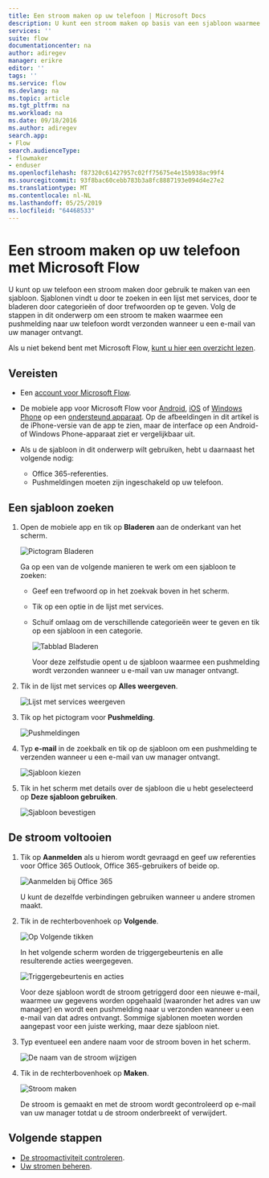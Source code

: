 ```yaml
---
title: Een stroom maken op uw telefoon | Microsoft Docs
description: U kunt een stroom maken op basis van een sjabloon waarmee bijvoorbeeld een pushmelding wordt verzonden wanneer u een e-mail ontvangt dat afkomstig is van een adres dat u opgeeft.
services: ''
suite: flow
documentationcenter: na
author: adiregev
manager: erikre
editor: ''
tags: ''
ms.service: flow
ms.devlang: na
ms.topic: article
ms.tgt_pltfrm: na
ms.workload: na
ms.date: 09/18/2016
ms.author: adiregev
search.app:
- Flow
search.audienceType:
- flowmaker
- enduser
ms.openlocfilehash: f87320c61427957c02ff75675e4e15b938ac99f4
ms.sourcegitcommit: 93f8bac60cebb783b3a8fc8887193e094d4e27e2
ms.translationtype: MT
ms.contentlocale: nl-NL
ms.lasthandoff: 05/25/2019
ms.locfileid: "64468533"
---
```

# <a name="create-a-flow-from-your-phone-by-using-microsoft-flow"></a>Een stroom maken op uw telefoon met Microsoft Flow
U kunt op uw telefoon een stroom maken door gebruik te maken van een sjabloon. Sjablonen vindt u door te zoeken in een lijst met services, door te bladeren door categorieën of door trefwoorden op te geven. Volg de stappen in dit onderwerp om een stroom te maken waarmee een pushmelding naar uw telefoon wordt verzonden wanneer u een e-mail van uw manager ontvangt.

Als u niet bekend bent met Microsoft Flow, [kunt u hier een overzicht lezen](getting-started.md).

## <a name="prerequisites"></a>Vereisten
* Een [account voor Microsoft Flow](sign-up-sign-in.md).
* De mobiele app voor Microsoft Flow voor [Android](https://aka.ms/flowmobiledocsandroid), [iOS](https://aka.ms/flowmobiledocsios) of [Windows Phone](https://aka.ms/flowmobilewindows) op een [ondersteund apparaat](getting-started.md#use-the-mobile-app). Op de afbeeldingen in dit artikel is de iPhone-versie van de app te zien, maar de interface op een Android- of Windows Phone-apparaat ziet er vergelijkbaar uit.
* Als u de sjabloon in dit onderwerp wilt gebruiken, hebt u daarnaast het volgende nodig:
  
  * Office 365-referenties.
  * Pushmeldingen moeten zijn ingeschakeld op uw telefoon.

## <a name="find-a-template"></a>Een sjabloon zoeken
1. Open de mobiele app en tik op **Bladeren** aan de onderkant van het scherm.
   
    ![Pictogram Bladeren](./media/mobile-create-flow/browse-icon.png)
   
    Ga op een van de volgende manieren te werk om een sjabloon te zoeken:
   
   * Geef een trefwoord op in het zoekvak boven in het scherm.
   * Tik op een optie in de lijst met services.
   * Schuif omlaag om de verschillende categorieën weer te geven en tik op een sjabloon in een categorie.
     
       ![Tabblad Bladeren](./media/mobile-create-flow/browse-tab.png)
     
     Voor deze zelfstudie opent u de sjabloon waarmee een pushmelding wordt verzonden wanneer u e-mail van uw manager ontvangt.
2. Tik in de lijst met services op **Alles weergeven**.
   
    ![Lijst met services weergeven](./media/mobile-create-flow/list-services.png)
3. Tik op het pictogram voor **Pushmelding**.
   
    ![Pushmeldingen](./media/mobile-create-flow/push-notifications.png)
4. Typ **e-mail** in de zoekbalk en tik op de sjabloon om een pushmelding te verzenden wanneer u een e-mail van uw manager ontvangt.
   
    ![Sjabloon kiezen](./media/mobile-create-flow/choose-template.png)
5. Tik in het scherm met details over de sjabloon die u hebt geselecteerd op **Deze sjabloon gebruiken**.
   
    ![Sjabloon bevestigen](./media/mobile-create-flow/confirm-template.png)

## <a name="finish-the-flow"></a>De stroom voltooien
1. Tik op **Aanmelden** als u hierom wordt gevraagd en geef uw referenties voor Office 365 Outlook, Office 365-gebruikers of beide op.
   
    ![Aanmelden bij Office 365](./media/mobile-create-flow/office-signin.png)
   
    U kunt de dezelfde verbindingen gebruiken wanneer u andere stromen maakt.
2. Tik in de rechterbovenhoek op **Volgende**.
   
    ![Op Volgende tikken](./media/mobile-create-flow/next.png)
   
    In het volgende scherm worden de triggergebeurtenis en alle resulterende acties weergegeven.
   
    ![Triggergebeurtenis en acties](./media/mobile-create-flow/flow-structure.png)
   
    Voor deze sjabloon wordt de stroom getriggerd door een nieuwe e-mail, waarmee uw gegevens worden opgehaald (waaronder het adres van uw manager) en wordt een pushmelding naar u verzonden wanneer u een e-mail van dat adres ontvangt. Sommige sjablonen moeten worden aangepast voor een juiste werking, maar deze sjabloon niet.
3. Typ eventueel een andere naam voor de stroom boven in het scherm.
   
    ![De naam van de stroom wijzigen](./media/mobile-create-flow/rename-flow.png)
4. Tik in de rechterbovenhoek op **Maken**.
   
    ![Stroom maken](./media/mobile-create-flow/create-flow.png)
   
    De stroom is gemaakt en met de stroom wordt gecontroleerd op e-mail van uw manager totdat u de stroom onderbreekt of verwijdert.

## <a name="next-steps"></a>Volgende stappen
* [De stroomactiviteit controleren](mobile-monitor-activity.md).
* [Uw stromen beheren](mobile-manage-flows.md).

